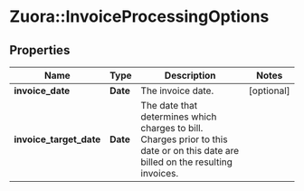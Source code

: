 # Zuora::InvoiceProcessingOptions

## Properties
Name | Type | Description | Notes
------------ | ------------- | ------------- | -------------
**invoice_date** | **Date** |  The invoice date. | [optional] 
**invoice_target_date** | **Date** |  The date that determines which charges to bill. Charges prior to this date or on this date are billed on the resulting invoices.  | 



